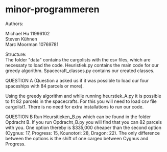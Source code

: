 # minor-programmeren

Authors:

Michael Hu 11996102  
Steven Kühnen  
Marc Moorman 10769781  

Structure:  
The folder "data" contains the cargolists with the csv files, which are necessaty to load the code. 
Heuristiek.py contains the main code for our greedy algorithm.
Spacecraft_classes.py contains our created classes.

QUESTION A
(Question a asked us if it was possible to load our four spaceships with 84 parcels or more).

Using the greedy algorithm and while running heurstiek_A.py it is possible to fit 82 parcels in the spacecrafts. For this you will need to load csv file cargolist1. There is no need for extra installations to run our code. 

QUESTION B
Run Heursitieken_B.py which can be found in the folder Opdracht B. If you run Opdracht_B.py you will find that you can 82 parcels with you. One option thereby is $335,000 cheaper than the second option (Cygnus: 17, Progress: 15, Kounotori: 28, Dragon: 22). The only difference between the options is the shift of one cargeo between Cygnus and Progress.

 
